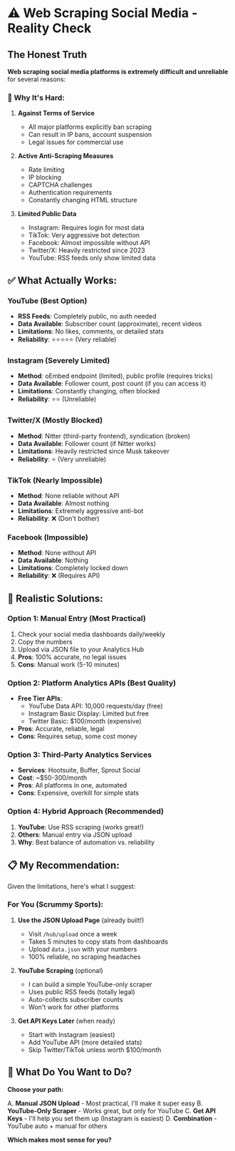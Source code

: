 # ⚠️ Web Scraping Social Media - Reality Check

## The Honest Truth

**Web scraping social media platforms is extremely difficult and unreliable** for several reasons:

### 🚫 Why It's Hard:

1. **Against Terms of Service**
   - All major platforms explicitly ban scraping
   - Can result in IP bans, account suspension
   - Legal issues for commercial use

2. **Active Anti-Scraping Measures**
   - Rate limiting
   - IP blocking
   - CAPTCHA challenges
   - Authentication requirements
   - Constantly changing HTML structure

3. **Limited Public Data**
   - Instagram: Requires login for most data
   - TikTok: Very aggressive bot detection
   - Facebook: Almost impossible without API
   - Twitter/X: Heavily restricted since 2023
   - YouTube: RSS feeds only show limited data

## ✅ What Actually Works:

### **YouTube** (Best Option)
- **RSS Feeds**: Completely public, no auth needed
- **Data Available**: Subscriber count (approximate), recent videos
- **Limitations**: No likes, comments, or detailed stats
- **Reliability**: ⭐⭐⭐⭐⭐ (Very reliable)

### **Instagram** (Severely Limited)
- **Method**: oEmbed endpoint (limited), public profile (requires tricks)
- **Data Available**: Follower count, post count (if you can access it)
- **Limitations**: Constantly changing, often blocked
- **Reliability**: ⭐⭐ (Unreliable)

### **Twitter/X** (Mostly Blocked)
- **Method**: Nitter (third-party frontend), syndication (broken)
- **Data Available**: Follower count (if Nitter works)
- **Limitations**: Heavily restricted since Musk takeover
- **Reliability**: ⭐ (Very unreliable)

### **TikTok** (Nearly Impossible)
- **Method**: None reliable without API
- **Data Available**: Almost nothing
- **Limitations**: Extremely aggressive anti-bot
- **Reliability**: ❌ (Don't bother)

### **Facebook** (Impossible)
- **Method**: None without API
- **Data Available**: Nothing
- **Limitations**: Completely locked down
- **Reliability**: ❌ (Requires API)

## 🎯 Realistic Solutions:

### **Option 1: Manual Entry** (Most Practical)
1. Check your social media dashboards daily/weekly
2. Copy the numbers
3. Upload via JSON file to your Analytics Hub
4. **Pros**: 100% accurate, no legal issues
5. **Cons**: Manual work (5-10 minutes)

### **Option 2: Platform Analytics APIs** (Best Quality)
- **Free Tier APIs**:
  - YouTube Data API: 10,000 requests/day (free)
  - Instagram Basic Display: Limited but free
  - Twitter Basic: $100/month (expensive)
- **Pros**: Accurate, reliable, legal
- **Cons**: Requires setup, some cost money

### **Option 3: Third-Party Analytics Services**
- **Services**: Hootsuite, Buffer, Sprout Social
- **Cost**: ~$50-300/month
- **Pros**: All platforms in one, automated
- **Cons**: Expensive, overkill for simple stats

### **Option 4: Hybrid Approach** (Recommended)
1. **YouTube**: Use RSS scraping (works great!)
2. **Others**: Manual entry via JSON upload
3. **Why**: Best balance of automation vs. reliability

## 📋 My Recommendation:

Given the limitations, here's what I suggest:

### **For You (Scrummy Sports):**

1. **Use the JSON Upload Page** (already built!)
   - Visit `/hub/upload` once a week
   - Takes 5 minutes to copy stats from dashboards
   - Upload `data.json` with your numbers
   - 100% reliable, no scraping headaches

2. **YouTube Scraping** (optional)
   - I can build a simple YouTube-only scraper
   - Uses public RSS feeds (totally legal)
   - Auto-collects subscriber counts
   - Won't work for other platforms

3. **Get API Keys Later** (when ready)
   - Start with Instagram (easiest)
   - Add YouTube API (more detailed stats)
   - Skip Twitter/TikTok unless worth $100/month

## 🤔 What Do You Want to Do?

**Choose your path:**

A. **Manual JSON Upload** - Most practical, I'll make it super easy
B. **YouTube-Only Scraper** - Works great, but only for YouTube
C. **Get API Keys** - I'll help you set them up (Instagram is easiest)
D. **Combination** - YouTube auto + manual for others

**Which makes most sense for you?**

